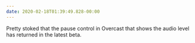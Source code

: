 ```yaml
---
date: 2020-02-18T01:39:49.828-00:00
---
```

Pretty stoked that the pause control in Overcast that shows the audio level has returned in the latest beta.
